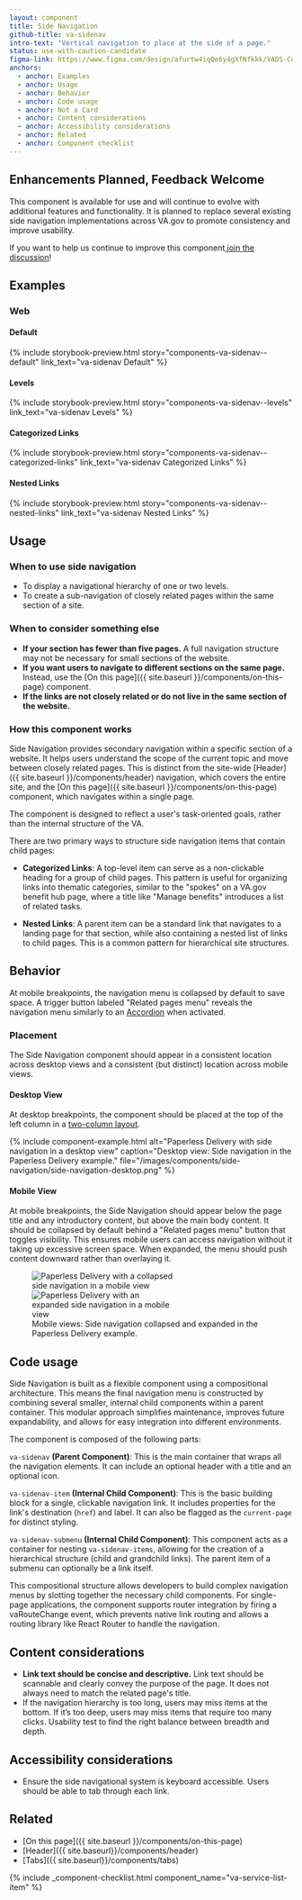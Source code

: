 ```yaml
---
layout: component
title: Side Navigation
github-title: va-sidenav
intro-text: "Vertical navigation to place at the side of a page."
status: use-with-caution-candidate
figma-link: https://www.figma.com/design/afurtw4iqQe6y4gXfNfkkk/VADS-Component-Library?m=auto&node-id=34159-3535&t=w2lNwVQNDrEuZwT0-1
anchors:
  - anchor: Examples
  - anchor: Usage
  - anchor: Behavior
  - anchor: Code usage
  - anchor: Not a Card
  - anchor: Content considerations
  - anchor: Accessibility considerations
  - anchor: Related
  - anchor: Component checklist  
---
```


<va-alert status="info">
  <h2 slot="headline">Enhancements Planned, Feedback Welcome</h2>
  <p>This component is available for use and will continue to evolve with additional features and functionality. It is planned to replace several existing side navigation implementations across VA.gov to promote consistency and improve usability.</p>
  <p>If you want to help us continue to improve this component,<a href="https://github.com/department-of-veterans-affairs/vets-design-system-documentation/discussions/4252">join the discussion</a>!</p>
</va-alert>

## Examples

### Web

#### Default

{% include storybook-preview.html story="components-va-sidenav--default" link_text="va-sidenav Default" %}

#### Levels
{% include storybook-preview.html story="components-va-sidenav--levels" link_text="va-sidenav Levels" %}

#### Categorized Links
{% include storybook-preview.html story="components-va-sidenav--categorized-links" link_text="va-sidenav Categorized Links" %}

#### Nested Links
{% include storybook-preview.html story="components-va-sidenav--nested-links" link_text="va-sidenav Nested Links" %}

## Usage

### When to use side navigation

* To display a navigational hierarchy of one or two levels.
* To create a sub-navigation of closely related pages within the same section of a site.

### When to consider something else

* **If your section has fewer than five pages.** A full navigation structure may not be necessary for small sections of the website. 
* **If you want users to navigate to different sections on the same page.** Instead, use the [On this page]({{ site.baseurl }}/components/on-this-page) component.
* **If the links are not closely related or do not live in the same section of the website.**

### How this component works

Side Navigation provides secondary navigation within a specific section of a website. It helps users understand the scope of the current topic and move between closely related pages. This is distinct from the site-wide [Header]({{ site.baseurl }}/components/header) navigation, which covers the entire site, and the [On this page]({{ site.baseurl }}/components/on-this-page) component, which navigates within a single page.

The component is designed to reflect a user's task-oriented goals, rather than the internal structure of the VA. 

There are two primary ways to structure side navigation items that contain child pages:

* **Categorized Links**: A top-level item can serve as a non-clickable heading for a group of child pages. This pattern is useful for organizing links into thematic categories, similar to the "spokes" on a VA.gov benefit hub page, where a title like "Manage benefits" introduces a list of related tasks.

* **Nested Links**: A parent item can be a standard link that navigates to a landing page for that section, while also containing a nested list of links to child pages. This is a common pattern for hierarchical site structures.

## Behavior

At mobile breakpoints, the navigation menu is collapsed by default to save space. A trigger button labeled "Related pages menu" reveals the navigation menu similarly to an [Accordion]({{site.baseurl}}/components/accordion) when activated.

### Placement

The Side Navigation component should appear in a consistent location across desktop views and a consistent (but distinct) location across mobile views.

#### Desktop View

At desktop breakpoints, the component should be placed at the top of the left column in a [two-column layout]({{site.baseurl}}/foundation/layout/page-layouts#two-columns-content-on-right).

{% include component-example.html alt="Paperless Delivery with side navigation in a desktop view" caption="Desktop view: Side navigation in the Paperless Delivery example." file="/images/components/side-navigation/side-navigation-desktop.png" %}

#### Mobile View
At mobile breakpoints, the Side Navigation should appear below the page title and any introductory content, but above the main body content. It should be collapsed by default behind a "Related pages menu" button that toggles visibility. This ensures mobile users can access navigation without it taking up excessive screen space. When expanded, the menu should push content downward rather than overlaying it.

<figure class="site-component-example">
  <img src="{{ site.baseurl }}/images/components/side-navigation/side-navigation-mobile-closed.png" alt="Paperless Delivery with a collapsed side navigation in a mobile view" class="site-component-example__image" style="max-width:256px">
  <img src="{{ site.baseurl }}/images/components/side-navigation/side-navigation-mobile-open.png" alt="Paperless Delivery with an expanded side navigation in a mobile view" class="site-component-example__image" style="max-width:256px">
  <figcaption class="site-component-example__caption">Mobile views: Side navigation collapsed and expanded in the Paperless Delivery example.</figcaption>
</figure>

## Code usage

Side Navigation is built as a flexible component using a compositional architecture. This means the final navigation menu is constructed by combining several smaller, internal child components within a parent container. This modular approach simplifies maintenance, improves future expandability, and allows for easy integration into different environments.

The component is composed of the following parts:

`va-sidenav` **(Parent Component)**: This is the main container that wraps all the navigation elements. It can include an optional header with a title and an optional icon.

`va-sidenav-item` **(Internal Child Component)**: This is the basic building block for a single, clickable navigation link. It includes properties for the link's destination (`href`) and label. It can also be flagged as the `current-page` for distinct styling.

`va-sidenav-submenu` **(Internal Child Component)**: This component acts as a container for nesting `va-sidenav-items`, allowing for the creation of a hierarchical structure (child and grandchild links). The parent item of a submenu can optionally be a link itself.

This compositional structure allows developers to build complex navigation menus by slotting together the necessary child components. For single-page applications, the component supports router integration by firing a vaRouteChange event, which prevents native link routing and allows a routing library like React Router to handle the navigation.

## Content considerations

* **Link text should be concise and descriptive.** Link text should be scannable and clearly convey the purpose of the page. It does not always need to match the related page's title. 
* If the navigation hierarchy is too long, users may miss items at the bottom. If it’s too deep, users may miss items that require too many clicks. Usability test to find the right balance between breadth and depth.

## Accessibility considerations

* Ensure the side navigational system is keyboard accessible. Users should be able to tab through each link.

## Related

* [On this page]({{ site.baseurl }}/components/on-this-page)
* [Header]({{ site.baseurl}}/components/header)
* [Tabs]({{ site.baseurl}}/components/tabs)

{% include _component-checklist.html component_name="va-service-list-item" %}